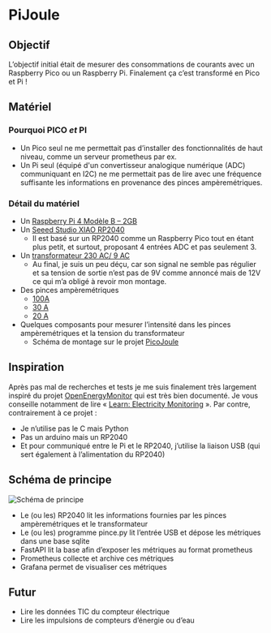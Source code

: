 ﻿# PiJoule

## Objectif
L’objectif initial était de mesurer des consommations de courants avec un Raspberry Pico ou un Raspberry Pi. Finalement ça c’est transformé en Pico et Pi !

## Matériel
### Pourquoi PICO *et* PI
* Un Pico seul ne me permettait pas d’installer des fonctionnalités de haut niveau, comme un serveur prometheus par ex. 
* Un Pi seul (équipé d'un convertisseur analogique numérique (ADC) communiquant en I2C) ne me permettait pas de lire avec une fréquence suffisante les informations en provenance des pinces ampèremétriques.
### Détail du matériel
* Un [Raspberry Pi 4 Modèle B – 2GB](https://www.raspberrypi.com/products/raspberry-pi-4-model-b/)
* Un [Seeed Studio XIAO RP2040](https://wiki.seeedstudio.com/XIAO-RP2040/)
  * Il est basé sur un RP2040 comme un Raspberry Pico tout en étant plus petit, et surtout, proposant 4 entrées ADC et pas seulement 3.
* Un [transformateur 230 AC/ 9 AC](https://www.cartelectronic.fr/serveur-wes/126-alimentation-9v-ac-mesure-tension-3760313520097.html)
  * Au final, je suis un peu déçu, car son signal ne semble pas régulier et sa tension de sortie n’est pas de 9V comme annoncé mais de 12V ce qui m’a obligé à revoir mon montage.
* Des pinces ampèremétriques
  * [100A](https://www.cartelectronic.fr/capteurs-1wire-etc/40-pince-amp-100a.html)
  * [30 A](https://www.mouser.fr/ProductDetail/810-CCT2616313006-02)
  * [20 A](https://www.cartelectronic.fr/serveur-wes/137-pince-amp-20a.html)
* Quelques composants pour mesurer l’intensité dans les pinces ampèremétriques et la tension du transformateur
  * Schéma de montage sur le projet [PicoJoule](https://github.com/raymondBourges/picojoule)

## Inspiration
Après pas mal de recherches et tests je me suis finalement très largement inspiré du projet [OpenEnergyMonitor](https://openenergymonitor.org/) qui est très bien documenté. Je vous conseille notamment de lire « [Learn: Electricity Monitoring](https://docs.openenergymonitor.org/electricity-monitoring/index.html) ».
Par contre, contrairement à ce projet :
* Je n’utilise pas le C mais Python
* Pas un arduino mais un RP2040
* Et pour communiqué entre le Pi et le RP2040, j’utilise la liaison USB (qui sert également à l’alimentation du RP2040)

## Schéma de principe
![Schéma de principe](https://onedrive.live.com/embed?resid=65F636FF783E0000%21451&authkey=%21AK-kaD4n0OKI5oE&width=1011&height=651)
* Le (ou les) RP2040 lit les informations fournies par les pinces ampèremétriques et le transformateur
* Le (ou les) programme pince.py lit l’entrée USB et dépose les métriques dans une base sqlite
* FastAPI lit la base afin d’exposer les métriques au format prometheus
* Prometheus collecte et archive ces métriques
* Grafana permet de visualiser ces métriques

## Futur
* Lire les données TIC du compteur électrique
* Lire les impulsions de compteurs d’énergie ou d’eau
